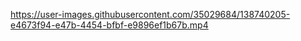 https://user-images.githubusercontent.com/35029684/138740205-e4673f94-e47b-4454-bfbf-e9896ef1b67b.mp4
